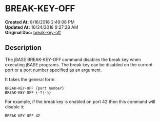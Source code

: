 # BREAK-KEY-OFF

**Created At:** 8/16/2018 2:49:08 PM  
**Updated At:** 10/24/2018 9:27:28 AM  
**Original Doc:** [break-key-off](https://docs.jbase.com/46963-utilities/break-key-off)  


## Description 

The jBASE BREAK-KEY-OFF command disables the break key when executing jBASE programs. The break key can be disabled on the current port or a port number specified as an argument.

It takes the general form:

```
BREAK-KEY-OFF {port number}
BREAK-KEY-OFF {-?|-h}
```

For example, if the break key is enabled on port 42 then this command will disable it:

```
BREAK-KEY-OFF 42
```


